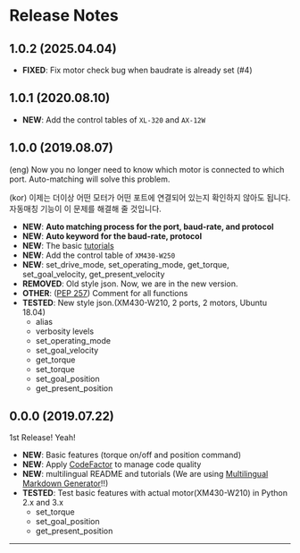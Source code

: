 # Release Notes

<!-- Tags
NEW : added new feature
FIXED : bug fixed
IMPROVED : feature improved
REMOVED : feature removed
OTHER
TESTED
-->

## 1.0.2 (2025.04.04)

* **FIXED**: Fix motor check bug when baudrate is already set (#4)

## 1.0.1 (2020.08.10)

* **NEW**: Add the control tables of `XL-320` and `AX-12W`

## 1.0.0 (2019.08.07)

(eng) Now you no longer need to know which motor is connected to which port. Auto-matching will solve this problem.

(kor) 이제는 더이상 어떤 모터가 어떤 포트에 연결되어 있는지 확인하지 않아도 됩니다. 자동매칭 기능이 이 문제를 해결해 줄 것입니다.

* **NEW**: **Auto matching process for the port, baud-rate, and protocol**
* **NEW**: **Auto keyword for the baud-rate, protocol**
* **NEW**: The basic [tutorials](./tutorial/en/TUTORIAL.md)
* **NEW**: Add the control table of `XM430-W250`
* **NEW**: set_drive_mode, set_operating_mode, get_torque, set_goal_velocity, get_present_velocity
* **REMOVED**: Old style json. Now, we are in the new version.
* **OTHER**: ([PEP 257](https://www.python.org/dev/peps/pep-0257/)) Comment for all functions
* **TESTED**: New style json.(XM430-W210, 2 ports, 2 motors, Ubuntu 18.04)
    - alias
    - verbosity levels
    - set_operating_mode
    - set_goal_velocity
    - get_torque
    - set_torque
    - set_goal_position
    - get_present_position

## 0.0.0 (2019.07.22)

1st Release! Yeah!

* **NEW**: Basic features (torque on/off and position command)
* **NEW**: Apply [CodeFactor](https://www.codefactor.io/) to manage code quality
* **NEW**: multilingual README and tutorials (We are using [Multilingual Markdown Generator](https://github.com/ryul1206/multilingual-markdown)!!)
* **TESTED**: Test basic features with actual motor(XM430-W210) in Python 2.x and 3.x
    - set_torque
    - set_goal_position
    - get_present_position

---

<!-- EXAMPLE

* **New** Prefer unused links for reference link label completions ([#414](https://github.com/yzhang-gh/vscode-markdown/issues/414)). Thanks, [Chris (@alshain)](https://github.com/alshain).
* **Fix**: TOC and fenced code blocks ([#425](https://github.com/yzhang-gh/vscode-markdown/issues/425)).
* **Other**: Sort KaTeX functions (lowercase first) ([#413](https://github.com/yzhang-gh/vscode-markdown/issues/413)).
* **Other**: Update KaTeX supported functions ([#416](https://github.com/yzhang-gh/vscode-markdown/issues/416)). Thanks again, [Li Yiming (@upupming)](https://github.com/upupming).

-->
